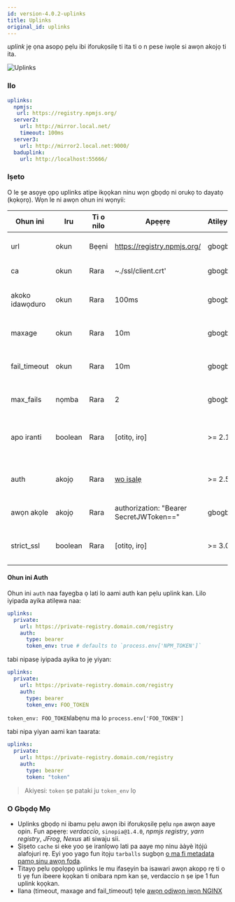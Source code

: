 ```yaml
---
id: version-4.0.2-uplinks
title: Uplinks
original_id: uplinks
---
```


*uplink* jẹ ọna asopọ pẹlu ibi iforukọsilẹ ti ita ti o n pese iwọle si awọn akojọ ti ita.

![Uplinks](https://user-images.githubusercontent.com/558752/52976233-fb0e3980-33c8-11e9-8eea-5415e6018144.png)

### Ilo

```yaml
uplinks:
  npmjs:
   url: https://registry.npmjs.org/
  server2:
    url: http://mirror.local.net/
    timeout: 100ms
  server3:
    url: http://mirror2.local.net:9000/
  baduplink:
    url: http://localhost:55666/
```

### Iṣeto

O le ṣe asọye ọpọ uplinks atipe ikọọkan ninu wọn gbọdọ ni orukọ to dayatọ (kọkọrọ). Wọn le ni awọn ohun ini wọnyii:

| Ohun ini        | Iru     | Ti o nilo | Apẹẹrẹ                                  | Atilẹyin | Apejuwe                                                                                                                        | Atilẹwa          |
| --------------- | ------- | --------- | --------------------------------------- | -------- | ------------------------------------------------------------------------------------------------------------------------------ | ---------------- |
| url             | okun    | Bẹẹni     | https://registry.npmjs.org/             | gbogbo   | url ibi iforukọsilẹ naa                                                                                                        | npmjs            |
| ca              | okun    | Rara      | ~./ssl/client.crt'                      | gbogbo   | iwe ẹri ipa ọna SSL                                                                                                            | Kosi atilẹda     |
| akoko idawọduro | okun    | Rara      | 100ms                                   | gbogbo   | ṣeto akoko idawọduro tuntun fun ìbéèrè naa                                                                                     | 30s              |
| maxage          | okun    | Rara      | 10m                                     | gbogbo   | akoko aala si apo iranti naa fẹsẹmulẹ                                                                                          | 2m               |
| fail_timeout    | okun    | Rara      | 10m                                     | gbogbo   | n ṣe asọye akoko gigaju nigba ti ìbéèrè ma di ikuna                                                                            | 5m               |
| max_fails       | nọmba   | Rara      | 2                                       | gbogbo   | se adinku iye ibeere ikuna to pọju                                                                                             | 2                |
| apo iranti      | boolean | Rara      | [otitọ, irọ]                            | >= 2.1   | ko gbogbo awọn tarball ọna jijin si ipamọ apo iranti                                                                           | otitọ            |
| auth            | akojọ   | Rara      | [wo isalẹ](uplinks.md#auth-property)    | >= 2.5   | n yan akọle 'Authorization' naa [alaye siwaju sii](http://blog.npmjs.org/post/118393368555/deploying-with-npm-private-modules) | o ti jẹ yiyọkuro |
| awọn akọle      | akojọ   | Rara      | authorization: "Bearer SecretJWToken==" | gbogbo   | akojọ awọn akọle akanṣe fun uplink naa                                                                                         | o ti jẹ yiyọkuro |
| strict_ssl      | boolean | Rara      | [otitọ, irọ]                            | >= 3.0   | To ba jẹ otitọ, o nilo ki awọn iwe ẹri SSL fẹsẹmulẹ.                                                                           | otitọ            |

#### Ohun ini Auth

Ohun ini `auth` naa fayegba ọ lati lo aami auth kan pẹlu uplink kan. Lilo iyipada ayika atilẹwa naa:

```yaml
uplinks:
  private:
    url: https://private-registry.domain.com/registry
    auth:
      type: bearer
      token_env: true # defaults to `process.env['NPM_TOKEN']`
```

tabi nipasẹ iyipada ayika to jẹ yiyan:

```yaml
uplinks:
  private:
    url: https://private-registry.domain.com/registry
    auth:
      type: bearer
      token_env: FOO_TOKEN
```

`token_env: FOO_TOKEN`labẹnu ma lo `process.env['FOO_TOKEN']`

tabi nipa yiyan aami kan taarata:

```yaml
uplinks:
  private:
    url: https://private-registry.domain.com/registry
    auth:
      type: bearer
      token: "token"
```

> Akiyesi: `token` ṣe pataki ju `token_env` lọ

### O Gbọdọ Mọ

* Uplinks gbọdọ ni ibamu pẹlu awọn ibi iforukọsilẹ pẹlu `npm` awọn aaye opin. Fun apẹẹrẹ: *verdaccio*, `sinopia@1.4.0`, *npmjs registry*, *yarn registry*, *JFrog*, *Nexus* ati siwaju sii.
* Ṣiṣeto `cache` si eke yoo ṣe iranlọwọ lati pa aaye mọ ninu ààyè ìtọ́jú alafojuri rẹ. Eyi yoo yago fun itọju `tarballs` sugbọn [o ma fi metadata pamọ sinu awọn foda](https://github.com/verdaccio/verdaccio/issues/391).
* Titayọ pẹlu ọpọlọpọ uplinks le mu ifasẹyin ba isawari awọn akopọ rẹ ti o ti yẹ fun ibeere kọọkan ti onibara npm kan ṣe, verdaccio n ṣe ipe 1 fun uplink kọọkan.
* Ilana (timeout, maxage and fail_timeout) tẹle [awọn odiwọn iwọn NGINX](http://nginx.org/en/docs/syntax.html)